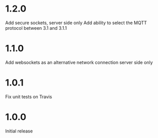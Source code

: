 # 1.2.0
Add secure sockets, server side only
Add ability to select the MQTT protocol between 3.1 and 3.1.1

# 1.1.0
Add websockets as an alternative network connection
server side only

# 1.0.1
Fix unit tests on Travis

# 1.0.0
Initial release